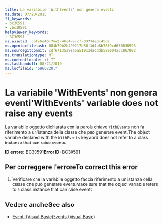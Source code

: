 ```yaml
---
title: La variabile 'WithEvents' non genera eventi
ms.date: 07/20/2015
f1_keywords:
- bc30591
- vbc30591
helpviewer_keywords:
- BC30591
ms.assetid: cbfe6e40-7ba2-46c4-accf-8379dadc45da
ms.openlocfilehash: 084b79b2b490217b88f3d4b8b7809cd630638993
ms.sourcegitcommit: cdf67135a98a5a51913dacddb58e004a3c867802
ms.translationtype: MT
ms.contentlocale: it-IT
ms.lasthandoff: 08/21/2019
ms.locfileid: "69667201"
---
```

# <a name="withevents-variable-does-not-raise-any-events"></a><span data-ttu-id="d3f89-102">La variabile 'WithEvents' non genera eventi</span><span class="sxs-lookup"><span data-stu-id="d3f89-102">'WithEvents' variable does not raise any events</span></span>
<span data-ttu-id="d3f89-103">La variabile oggetto dichiarata con la parola chiave `WithEvents` non fa riferimento a un'istanza della classe che può generare eventi.</span><span class="sxs-lookup"><span data-stu-id="d3f89-103">The object variable declared with the `WithEvents` keyword does not refer to a class instance that can raise events.</span></span>  
  
 <span data-ttu-id="d3f89-104">**ID errore:** BC30591</span><span class="sxs-lookup"><span data-stu-id="d3f89-104">**Error ID:** BC30591</span></span>  
  
## <a name="to-correct-this-error"></a><span data-ttu-id="d3f89-105">Per correggere l'errore</span><span class="sxs-lookup"><span data-stu-id="d3f89-105">To correct this error</span></span>  
  
1. <span data-ttu-id="d3f89-106">Verificare che la variabile oggetto faccia riferimento a un'istanza della classe che può generare eventi.</span><span class="sxs-lookup"><span data-stu-id="d3f89-106">Make sure that the object variable refers to a class instance that can raise events.</span></span>  
  
## <a name="see-also"></a><span data-ttu-id="d3f89-107">Vedere anche</span><span class="sxs-lookup"><span data-stu-id="d3f89-107">See also</span></span>

- [<span data-ttu-id="d3f89-108">Eventi (Visual Basic)</span><span class="sxs-lookup"><span data-stu-id="d3f89-108">Events (Visual Basic)</span></span>](../programming-guide/language-features/events/index.md)
